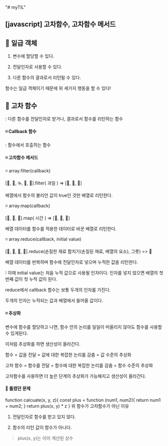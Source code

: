 "# myTIL" 
## [javascript] 고차함수, 고차함수 메서드 
## 📌 일급 객체 
1. 변수에 할당할 수 있다.

2. 전달인자로 사용할 수 있다.

3. 다른 함수의 결과로서 리턴될 수 있다.

 

함수는 일급 객체이기 때문에 위 세가지 행동을 할 수 있다!

 

## 📌 고차 함수
: 다른 함수를 전달인자로 받거나, 결과로서 함수를 리턴하는 함수

 

#### ◽ Callback 함수
 : 함수에서 호출하는 함수

 
#### ◽ 고차함수 메서드
◽ array.filter(callback)

  [🍔, 🍓, ☕, 🍑, 🍉].filter( 과일 )   =>   [🍓, 🍑, 🍉]

  배열에서 함수의 불리언 값이 true인 것만 배열로 리턴한다.

 

◽ array.map(callback)

  [🐥, 🐛, 👶].map( 시간 )   =>   [🐓, 🦋, 👩]

  배열 데이터를 함수를 적용한 데이터로 바꾼 배열로 리턴한다.

 

◽ array.reduce(callback, initial value)

  [🥦, 🥑, 🥬, 🍎].reduce(손질한 재료 합치기(손질된 재료, 배열의 요소), 그릇)   =>  🥗

  배열 데이터를 반복하며 함수에 전달인자로 넣으며 누적한 값을 리턴한다.

 

  ❕ 이때 initial value는 처음 누적 값으로 사용될 인자이다. 인자를 넣지 않으면 배열의 첫번째 값이 첫 누적 값이 된다.

 

  reduce에서 callback 함수는 보통 두개의 인자를 가진다.

  두개의 인자는 누적되는 값과 배열에서 들어올 값이다.

 

#### ◽ 추상화
변수에 함수를 할당하고 나면, 함수 안의 논리를 일일이 떠올리지 않아도 함수를 사용할 수 있게된다.

이처럼 추상화를 하면 생산성이 올라간다.

 

함수 = 값을 전달 = 값에 대한 복잡한 논리를 감춤 = 값 수준의 추상화

고차 함수  = 함수를 전달 = 함수에 대한 복잡한 논리를 감춤 = 함수 수준의 추상화

 

고차함수를 사용하면 더 높은 단계의 추상화가 가능해지고 생산성이 올라간다.

 

 

#### 📝 틀렸던 문제
function calcuate(x, y, z){
	const plus = function (num1, num2){
		return num1 + num2;
	}
	return plus(x, y) * z
}
위 함수가 고차함수가 아닌 이유

1. 전달인자로 함수를 받고 있지 않다.

2. 함수의 리턴 값이 함수가 아니다.

> plus(x, y)는 이미 계산된 상수  

 
